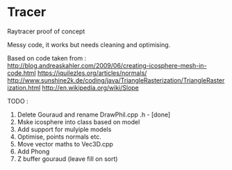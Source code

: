 # Tracer
Raytracer proof of concept

Messy code, it works but needs cleaning and optimising.

Based on code taken from :
http://blog.andreaskahler.com/2009/06/creating-icosphere-mesh-in-code.html
https://iquilezles.org/articles/normals/
http://www.sunshine2k.de/coding/java/TriangleRasterization/TriangleRasterization.html
http://en.wikipedia.org/wiki/Slope

TODO :
1. Delete Gouraud and rename DrawPhil.cpp .h - [done]
2. Mske icosphere into class based on model
3. Add support for mulyiple models
4. Optimise, points normals etc.
5. Move vector maths to Vec3D.cpp
6. Add Phong
7. Z buffer gouraud (leave fill on sort)
